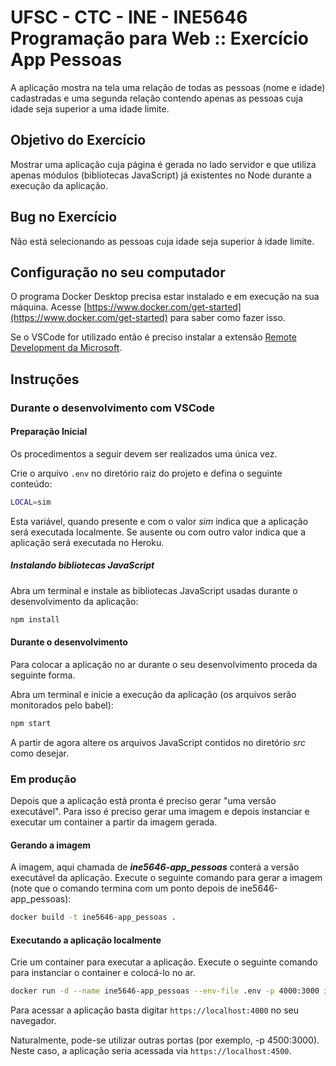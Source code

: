 # UFSC - CTC - INE - INE5646 Programação para Web :: Exercício App Pessoas

A aplicação mostra na tela uma relação de todas as pessoas (nome e idade) cadastradas e uma segunda relação contendo apenas as pessoas cuja idade seja superior a uma idade limite.

## Objetivo do Exercício

Mostrar uma aplicação cuja página é gerada no lado servidor e que utiliza apenas módulos (bibliotecas JavaScript) já existentes no Node durante a execução da aplicação.

## Bug no Exercício

Não está selecionando as pessoas cuja idade seja superior à idade limite.

## Configuração no seu computador

O programa Docker Desktop precisa estar instalado e em execução na sua máquina. Acesse [https://www.docker.com/get-started](https://www.docker.com/get-started) para saber como fazer isso.

Se o VSCode for utilizado então é preciso instalar a extensão [Remote Development da Microsoft](https://marketplace.visualstudio.com/items?itemName=ms-vscode-remote.vscode-remote-extensionpack).

## Instruções

### Durante o desenvolvimento com VSCode

#### Preparação Inicial

Os procedimentos a seguir devem ser realizados uma única vez.

Crie o arquivo `.env` no diretório raiz do projeto e defina o seguinte conteúdo:

```bash
LOCAL=sim
```

Esta variável, quando presente e com o valor *sim*  indica que a aplicação será executada localmente. Se ausente ou com outro valor indica que a aplicação será executada no Heroku.

##### Instalando bibliotecas JavaScript

Abra um terminal e instale as bibliotecas JavaScript usadas durante o desenvolvimento da aplicação:

```bash
npm install
```

#### Durante o desenvolvimento

Para colocar a aplicação no ar durante o seu desenvolvimento proceda da seguinte forma.

Abra um terminal e inicie a execução da aplicação (os arquivos serão monitorados pelo babel):

```bash
npm start
```

A partir de agora altere os arquivos JavaScript contidos no diretório *src* como desejar.

### Em produção

Depois que a aplicação está pronta é preciso gerar "uma versão executável". Para isso é preciso gerar uma imagem e depois instanciar e executar um container a partir da imagem gerada.

#### Gerando a imagem

A imagem, aqui chamada de ***ine5646-app_pessoas*** conterá a versão executável da aplicação. Execute o seguinte comando para gerar a imagem (note que o comando termina com um ponto depois de ine5646-app_pessoas):

```bash
docker build -t ine5646-app_pessoas .
```

#### Executando a aplicação localmente

Crie um container para executar a aplicação. Execute o seguinte comando para instanciar o container e colocá-lo no ar.

```bash
docker run -d --name ine5646-app_pessoas --env-file .env -p 4000:3000 ine5646-app_pessoas
```

Para acessar a aplicação basta digitar `https://localhost:4000` no seu navegador.

Naturalmente, pode-se utilizar outras portas (por exemplo, -p 4500:3000). Neste caso, a aplicação seria acessada via `https://localhost:4500`.

